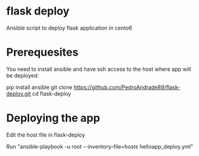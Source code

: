 # flask deploy

Ansible script to deploy flask application in cento6 

# Prerequesites

You need to install ansible and have ssh access to the host where app will be deployed:

pip install ansible
git clone https://github.com/PedroAndrade89/flask-deploy.git
cd flask-deploy

# Deploying the app

Edit the host file in flask-deploy 

Run "ansible-playbook -u root --inventory-file=hosts helloapp_deploy.yml" 

  
  
